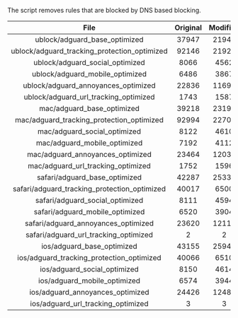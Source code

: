 The script removes rules that are blocked by DNS based blocking.


| File | Original | Modified |
|:----:|:-----:|:-----:|
| ublock/adguard_base_optimized | 37947 | 21947 |
| ublock/adguard_tracking_protection_optimized | 92146 | 21923 |
| ublock/adguard_social_optimized | 8066 | 4562 |
| ublock/adguard_mobile_optimized | 6486 | 3867 |
| ublock/adguard_annoyances_optimized | 22836 | 11697 |
| ublock/adguard_url_tracking_optimized | 1743 | 1587 |
| mac/adguard_base_optimized | 39218 | 23194 |
| mac/adguard_tracking_protection_optimized | 92994 | 22700 |
| mac/adguard_social_optimized | 8122 | 4610 |
| mac/adguard_mobile_optimized | 7192 | 4112 |
| mac/adguard_annoyances_optimized | 23464 | 12032 |
| mac/adguard_url_tracking_optimized | 1752 | 1596 |
| safari/adguard_base_optimized | 42287 | 25338 |
| safari/adguard_tracking_protection_optimized | 40017 | 6500 |
| safari/adguard_social_optimized | 8111 | 4594 |
| safari/adguard_mobile_optimized | 6520 | 3904 |
| safari/adguard_annoyances_optimized | 23620 | 12111 |
| safari/adguard_url_tracking_optimized | 2 | 2 |
| ios/adguard_base_optimized | 43155 | 25940 |
| ios/adguard_tracking_protection_optimized | 40066 | 6510 |
| ios/adguard_social_optimized | 8150 | 4614 |
| ios/adguard_mobile_optimized | 6574 | 3944 |
| ios/adguard_annoyances_optimized | 24426 | 12486 |
| ios/adguard_url_tracking_optimized | 3 | 3 |